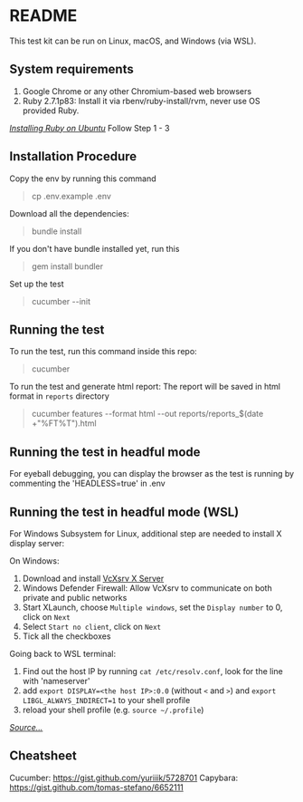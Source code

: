 # README
This test kit can be run on Linux, macOS, and Windows (via WSL).

## System requirements

1. Google Chrome or any other Chromium-based web browsers
2. Ruby 2.7.1p83: Install it via rbenv/ruby-install/rvm, never use OS provided Ruby.

[*Installing Ruby on Ubuntu*](https://www.digitalocean.com/community/tutorials/how-to-install-ruby-on-rails-with-rbenv-on-ubuntu-20-04) Follow Step 1 - 3
## Installation Procedure
Copy the env by running this command
> cp .env.example .env

Download all the dependencies:
> bundle install

If you don't have bundle installed yet, run this
> gem install bundler

Set up the test
> cucumber --init

## Running the test
To run the test, run this command inside this repo:
> cucumber

To run the test and generate html report:
The report will be saved in html format in `reports` directory
> cucumber features --format html --out reports/reports_$(date +"%FT%T").html

## Running the test in headful mode

For eyeball debugging, you can display the browser as the test is running by commenting the 'HEADLESS=true' in .env

## Running the test in headful mode (WSL)

For Windows Subsystem for Linux, additional step are needed to install X display server:

On Windows:

1. Download and install [VcXsrv X Server](https://sourceforge.net/projects/vcxsrv/)
2. Windows Defender Firewall: Allow VcXsrv to communicate on both private and public networks
3. Start XLaunch, choose `Multiple windows`, set the `Display number` to 0, click on `Next`
4. Select `Start no client`, click on `Next`
5. Tick all the checkboxes

Going back to WSL terminal:

1. Find out the host IP by running `cat /etc/resolv.conf`, look for the line with 'nameserver'
2. add `export DISPLAY=<the host IP>:0.0` (without `<` and `>`) and `export LIBGL_ALWAYS_INDIRECT=1` to your shell profile
3. reload your shell profile (e.g. `source ~/.profile`)

[*Source...*](https://www.youtube.com/watch?v=4SZXbl9KVsw)

## Cheatsheet
Cucumber: https://gist.github.com/yuriiik/5728701
Capybara: https://gist.github.com/tomas-stefano/6652111

